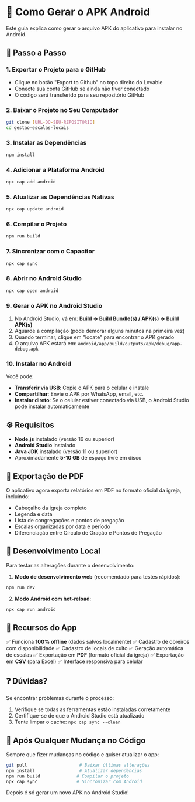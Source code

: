 # 📱 Como Gerar o APK Android

Este guia explica como gerar o arquivo APK do aplicativo para instalar no Android.

## 🚀 Passo a Passo

### 1. Exportar o Projeto para o GitHub
- Clique no botão "Export to Github" no topo direito do Lovable
- Conecte sua conta GitHub se ainda não tiver conectado
- O código será transferido para seu repositório GitHub

### 2. Baixar o Projeto no Seu Computador
```bash
git clone [URL-DO-SEU-REPOSITORIO]
cd gestao-escalas-locais
```

### 3. Instalar as Dependências
```bash
npm install
```

### 4. Adicionar a Plataforma Android
```bash
npx cap add android
```

### 5. Atualizar as Dependências Nativas
```bash
npx cap update android
```

### 6. Compilar o Projeto
```bash
npm run build
```

### 7. Sincronizar com o Capacitor
```bash
npx cap sync
```

### 8. Abrir no Android Studio
```bash
npx cap open android
```

### 9. Gerar o APK no Android Studio

1. No Android Studio, vá em: **Build → Build Bundle(s) / APK(s) → Build APK(s)**
2. Aguarde a compilação (pode demorar alguns minutos na primeira vez)
3. Quando terminar, clique em "locate" para encontrar o APK gerado
4. O arquivo APK estará em: `android/app/build/outputs/apk/debug/app-debug.apk`

### 10. Instalar no Android

Você pode:
- **Transferir via USB**: Copie o APK para o celular e instale
- **Compartilhar**: Envie o APK por WhatsApp, email, etc.
- **Instalar direto**: Se o celular estiver conectado via USB, o Android Studio pode instalar automaticamente

## ⚙️ Requisitos

- **Node.js** instalado (versão 16 ou superior)
- **Android Studio** instalado
- **Java JDK** instalado (versão 11 ou superior)
- Aproximadamente **5-10 GB** de espaço livre em disco

## 📄 Exportação de PDF

O aplicativo agora exporta relatórios em PDF no formato oficial da igreja, incluindo:
- Cabeçalho da igreja completo
- Legenda e data
- Lista de congregações e pontos de pregação
- Escalas organizadas por data e período
- Diferenciação entre Círculo de Oração e Pontos de Pregação

## 🔧 Desenvolvimento Local

Para testar as alterações durante o desenvolvimento:

1. **Modo de desenvolvimento web** (recomendado para testes rápidos):
```bash
npm run dev
```

2. **Modo Android com hot-reload**:
```bash
npx cap run android
```

## 📱 Recursos do App

✅ Funciona **100% offline** (dados salvos localmente)
✅ Cadastro de obreiros com disponibilidade
✅ Cadastro de locais de culto
✅ Geração automática de escalas
✅ Exportação em **PDF** (formato oficial da igreja)
✅ Exportação em **CSV** (para Excel)
✅ Interface responsiva para celular

## ❓ Dúvidas?

Se encontrar problemas durante o processo:
1. Verifique se todas as ferramentas estão instaladas corretamente
2. Certifique-se de que o Android Studio está atualizado
3. Tente limpar o cache: `npx cap sync --clean`

## 🎯 Após Qualquer Mudança no Código

Sempre que fizer mudanças no código e quiser atualizar o app:
```bash
git pull                    # Baixar últimas alterações
npm install                 # Atualizar dependências
npm run build              # Compilar o projeto
npx cap sync               # Sincronizar com Android
```

Depois é só gerar um novo APK no Android Studio!
